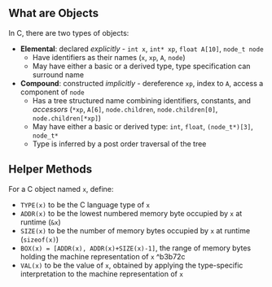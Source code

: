 ## What are Objects

In C, there are two types of objects:
- **Elemental**: declared *explicitly* - `int x`, `int* xp`, `float A[10]`, `node_t node`
	- Have identifiers as their names (`x`, `xp`, `A`, `node`)
	- May have either a basic or a derived type, type specification can surround name
- **Compound**: constructed *implicitly* - dereference `xp`, index to `A`, access a component of `node`
	- Has a tree structured name combining identifiers, constants, and *accessors* (`*xp`, `A[6]`, `node.children`, `node.children[0]`, `node.children[*xp]`)
	- May have either a basic or derived type: `int`, `float`, `(node_t*)[3]`, `node_t*` 
	- Type is inferred by a post order traversal of the tree

## Helper Methods

For a C object named `x`, define:
- `TYPE(x)` to be the C language type of `x`
- `ADDR(x)` to be the lowest numbered memory byte occupied by `x` at runtime (`&x`)
- `SIZE(x)` to be the number of memory bytes occupied by `x` at runtime (`sizeof(x)`)
- `BOX(x) = [ADDR(x), ADDR(x)+SIZE(x)-1]`, the range of memory bytes holding the machine representation of `x` ^b3b72c
- `VAL(x)` to be the value of `x`, obtained by applying the type-specific interpretation to the machine representation of `x`
